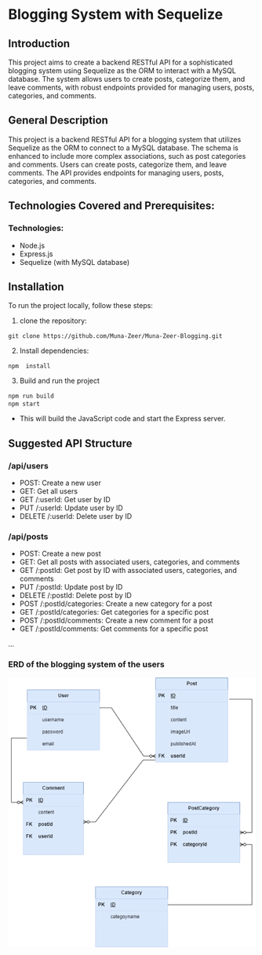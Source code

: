        
# Blogging System with Sequelize

## Introduction

This project aims to create a backend RESTful API for a sophisticated blogging system using Sequelize as the ORM to interact with a MySQL database. The system allows users to create posts, categorize them, and leave comments, with robust endpoints provided for managing users, posts, categories, and comments.

## General Description

This project is a backend RESTful API for a blogging system that utilizes Sequelize as the ORM to connect to a MySQL database. The schema is enhanced to include more complex associations, such as post categories and comments. Users can create posts, categorize them, and leave comments. The API provides endpoints for managing users, posts, categories, and comments.

## Technologies Covered and Prerequisites:

### Technologies:
- Node.js
- Express.js
- Sequelize (with MySQL database)

## Installation
To run the project locally, follow these steps:

1. clone the repository:
```
git clone https://github.com/Muna-Zeer/Muna-Zeer-Blogging.git
```
2. Install dependencies:
```
npm  install 
```

3. Build and run the project
```
npm run build
npm start
```
* This will build the JavaScript code and start the Express server.
## Suggested API Structure

### /api/users
- POST: Create a new user
- GET: Get all users
- GET /:userId: Get user by ID
- PUT /:userId: Update user by ID
- DELETE /:userId: Delete user by ID

### /api/posts
- POST: Create a new post
- GET: Get all posts with associated users, categories, and comments
- GET /:postId: Get post by ID with associated users, categories, and comments
- PUT /:postId: Update post by ID
- DELETE /:postId: Delete post by ID
- POST /:postId/categories: Create a new category for a post
- GET /:postId/categories: Get categories for a specific post
- POST /:postId/comments: Create a new comment for a post
- GET /:postId/comments: Get comments for a specific post

...
### ERD of the blogging system of the users

![Blogging diagram](./blogging.drawio.png)


